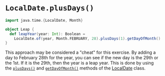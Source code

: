 # `LocalDate.plusDays()`

```scala
import java.time.{LocalDate, Month}

object Leap {
  def leapYear(year: Int): Boolean =
    LocalDate.of(year, Month.FEBRUARY, 28).plusDays(1).getDayOfMonth() == 29
}
```

This approach may be considered a "cheat" for this exercise.
By adding a day to February 28th for the year, you can see if the new day is the 29th or the 1st.
If it is the 29th, then the year is a leap year.
This is done by using the [`plusDays()`][plusdays] and [`getDayOfMonth()`][getdayofmonth] methods of the [LocalDate][localdate] class.

[plusdays]: https://docs.oracle.com/en/java/javase/19/docs/api/java.base/java/time/LocalDate.html#plusDays(long)
[getdayofmonth]: https://docs.oracle.com/en/java/javase/19/docs/api/java.base/java/time/LocalDate.html#getDayOfMonth()
[localdate]: https://docs.oracle.com/en/java/javase/19/docs/api/java.base/java/time/LocalDate.html
